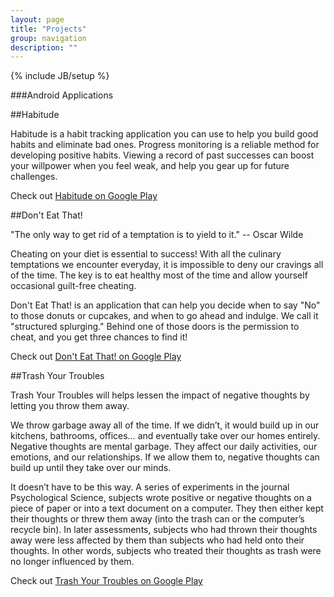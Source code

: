 ```yaml
---
layout: page
title: "Projects"
group: navigation
description: ""
---
```

{% include JB/setup %}

###Android Applications

##Habitude

Habitude is a habit tracking application you can use to help you build
good habits and eliminate bad ones. Progress monitoring is a reliable
method for developing positive habits. Viewing a record of past
successes can boost your willpower when you feel weak, and help you gear
up for future challenges.

Check out [Habitude on Google Play](https://play.google.com/store/apps/details?id=com.habitude&feature=search_result#?t=W251bGwsMSwyLDEsImNvbS5oYWJpdHVkZSJd)

##Don't Eat That!

"The only way to get rid of a temptation is to yield to it." -- Oscar Wilde

Cheating on your diet is essential to success! With
all the culinary temptations we encounter everyday, it is impossible
to deny our cravings all of the time. The key is to eat healthy most of
the time and allow yourself occasional guilt-free cheating.

Don't Eat That! is an application that can help you decide when to say
"No" to those donuts or cupcakes, and when to go ahead and indulge. We
call it "structured splurging." Behind one of those doors is
the permission to cheat, and you get three chances to find it!

Check out [Don't Eat That! on Google Play](https://play.google.com/store/apps/details?id=com.kapps.donteatthat&feature=more_from_developer#?t=W251bGwsMSwxLDEwMiwiY29tLmthcHBzLmRvbnRlYXR0aGF0Il0)

##Trash Your Troubles

<!-- [Trash Your Troubles Logo]({{ ASSET_PATH }}/images/mail.png) -->

Trash Your Troubles will helps lessen the impact of negative thoughts
by letting you throw them away.

We throw garbage away all of the time. If we didn’t, it would build up
in our kitchens, bathrooms, offices… and eventually take over our homes
entirely. Negative thoughts are mental garbage. They affect our daily
activities, our emotions, and our relationships. If we allow them to,
negative thoughts can build up until they take over our minds.

It doesn’t have to be this way. A series of experiments in the journal
Psychological Science, subjects wrote positive or negative thoughts on
a piece of paper or into a text document on a computer.
They then either kept their thoughts or
threw them away (into the trash can or the computer’s recycle bin). In
later assessments, subjects who had thrown their thoughts away were less
affected by them than subjects who had held onto their thoughts. In
other words, subjects who treated their thoughts as trash were no longer
influenced by them.

Check out [Trash Your Troubles on Google Play](https://play.google.com/store/apps/details?id=com.kapps.trash.your.troubles&feature=more_from_developer#?t=W251bGwsMSwxLDEwMiwiY29tLmthcHBzLnRyYXNoLnlvdXIudHJvdWJsZXMiXQ)